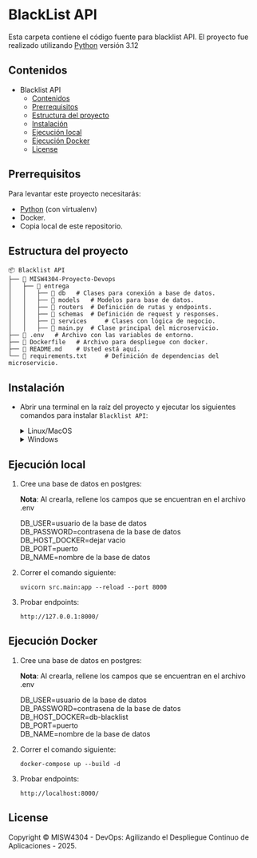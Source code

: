 # BlackList API

Esta carpeta contiene el código fuente para blacklist API. El proyecto fue realizado utilizando [Python](https://www.python.org/downloads/) versión 3.12


## Contenidos

- Blacklist API
  - [Contenidos](#contenidos)
  - [Prerrequisitos](#prerrequisitos)
  - [Estructura del proyecto](#estructura-del-proyecto)
  - [Instalación](#instalación)
  - [Ejecución local](#ejecución-local) 
  - [Ejecución Docker](#ejecución-docker)
  - [License](#license)

## Prerrequisitos

Para levantar este proyecto necesitarás:

* [Python](https://www.python.org/downloads/) (con virtualenv)
* Docker.
* Copia local de este repositorio.


## Estructura del proyecto

```
📦 Blacklist API
├── 📁 MISW4304-Proyecto-Devops
│   ├── 📁 entrega
│   │   ├── 📁 db   # Clases para conexión a base de datos.
│   │   ├── 📁 models   # Modelos para base de datos.
│   │   ├── 📁 routers  # Definición de rutas y endpoints.
│   │   ├── 📁 schemas  # Definición de request y responses.
│   │   ├── 📁 services     # Clases con lógica de negocio.
│   │   ├── 📄 main.py  # Clase principal del microservicio.
├── 📄 .env   # Archivo con las variables de entorno.
├── 📄 Dockerfile   # Archivo para despliegue con docker.
├── 📄 README.md    # Usted está aquí.
└── 📄 requirements.txt     # Definición de dependencias del microservicio.
```

## Instalación

* Abrir una terminal en la raíz del proyecto y ejecutar los siguientes comandos para instalar `Blacklist API`:

    <details>
    <summary>Linux/MacOS</summary>
    <pre><code>  python -m venv .venv
    . venv/bin/activate
    pip install -r requirements.txt</code></pre>
    </details>

    <details>
    <summary>Windows</summary>
    <pre><code>  python -m venv .venv
    .\venv\Scripts\activate
    pip install -r requirements.txt</code></pre>
    </details>
    
## Ejecución local

1. Cree una base de datos en postgres:
   
    **Nota**:  Al crearla, rellene los campos que se encuentran en el archivo .env

    DB_USER=usuario de la base de datos  
    DB_PASSWORD=contrasena de la base de datos  
    DB_HOST_DOCKER=dejar vacio  
    DB_PORT=puerto  
    DB_NAME=nombre de la base de datos


2.  Correr el comando siguiente:

    ```
    uvicorn src.main:app --reload --port 8000
    ```

2.  Probar endpoints:

    ```
    http://127.0.0.1:8000/
    ```

## Ejecución Docker

1. Cree una base de datos en postgres:
   
    **Nota**:  Al crearla, rellene los campos que se encuentran en el archivo .env

    DB_USER=usuario de la base de datos  
    DB_PASSWORD=contrasena de la base de datos  
    DB_HOST_DOCKER=db-blacklist  
    DB_PORT=puerto  
    DB_NAME=nombre de la base de datos  


2.  Correr el comando siguiente:

    ```
    docker-compose up --build -d
    ```

3.  Probar endpoints:

    ```
    http://localhost:8000/
    ```

## License

Copyright © MISW4304 - DevOps: Agilizando el Despliegue Continuo de Aplicaciones - 2025.

